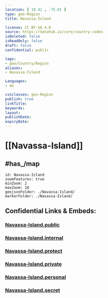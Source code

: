 ```yaml
---
location: [ 18.41 , -75.01 ] 
type: geo-Region
title: Navassa-Island

license: CC BY-SA 4.0
source: https://datahub.io/core/country-codes
isDeleted: false
isReadOnly: false
draft: false
confidential: public

tags:
- geo/Country/Region
aliases:
- Navassa-Island

Languages:
- de

cssclasses: geo-Region
publish: true
linkTitle: 
keywords: 
layout: 
publishDate: 
expiryDate: 
---
```


# [[Navassa-Island]] 


## #has_/map 


```leaflet
id: Navassa-Island
zoomFeatures: true 
minZoom: 2 
maxZoom: 18
geojsonFolder: ./Navassa-Island/
markerFolder: ./Navassa-Island/
```


## Confidential Links & Embeds: 

### [Navassa-Island.public](/_public/\Earth\Continent\America~North\USA\USA~Islands\CountiesNavassa-Island.public.md) 

### [Navassa-Island.internal](/_internal/\Earth\Continent\America~North\USA\USA~Islands\CountiesNavassa-Island.internal.md) 

### [Navassa-Island.protect](/_protect/\Earth\Continent\America~North\USA\USA~Islands\CountiesNavassa-Island.protect.md) 

### [Navassa-Island.private](/_private/\Earth\Continent\America~North\USA\USA~Islands\CountiesNavassa-Island.private.md) 

### [Navassa-Island.personal](/_personal/\Earth\Continent\America~North\USA\USA~Islands\CountiesNavassa-Island.personal.md) 

### [Navassa-Island.secret](/_secret/\Earth\Continent\America~North\USA\USA~Islands\CountiesNavassa-Island.secret.md)

